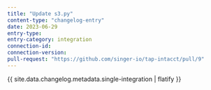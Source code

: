 ```yaml
---
title: "Update s3.py"
content-type: "changelog-entry"
date: 2023-06-29
entry-type: 
entry-category: integration
connection-id: 
connection-version: 
pull-request: "https://github.com/singer-io/tap-intacct/pull/9"
---
```

{{ site.data.changelog.metadata.single-integration | flatify }}